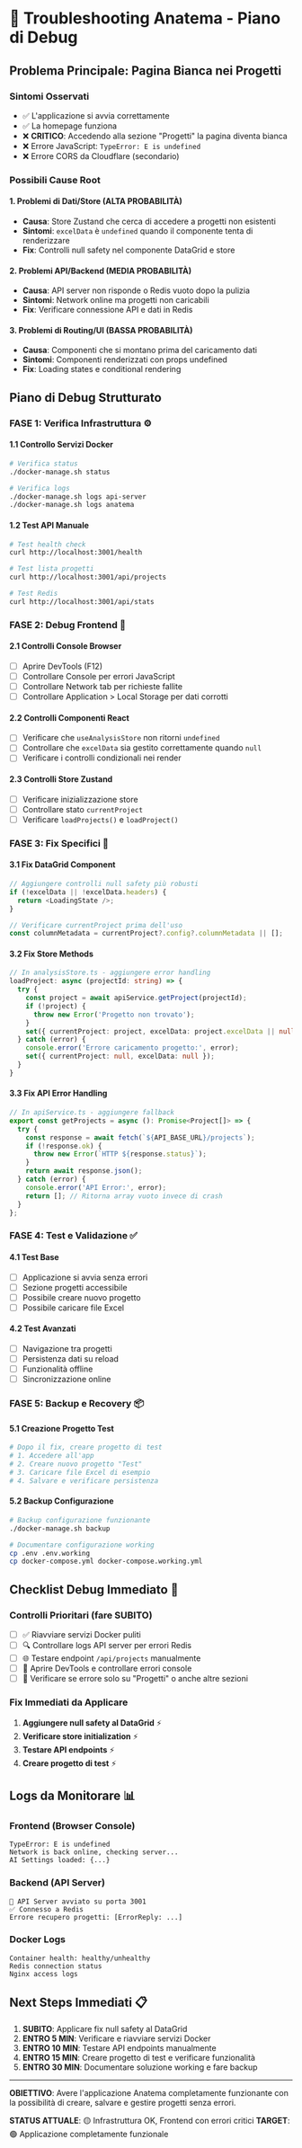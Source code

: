 # 🚨 Troubleshooting Anatema - Piano di Debug

## Problema Principale: Pagina Bianca nei Progetti

### Sintomi Osservati
- ✅ L'applicazione si avvia correttamente
- ✅ La homepage funziona
- ❌ **CRITICO**: Accedendo alla sezione "Progetti" la pagina diventa bianca
- ❌ Errore JavaScript: `TypeError: E is undefined`
- ❌ Errore CORS da Cloudflare (secondario)

### Possibili Cause Root

#### 1. **Problemi di Dati/Store** (ALTA PROBABILITÀ)
- **Causa**: Store Zustand che cerca di accedere a progetti non esistenti
- **Sintomi**: `excelData` è `undefined` quando il componente tenta di renderizzare
- **Fix**: Controlli null safety nel componente DataGrid e store

#### 2. **Problemi API/Backend** (MEDIA PROBABILITÀ)
- **Causa**: API server non risponde o Redis vuoto dopo la pulizia
- **Sintomi**: Network online ma progetti non caricabili
- **Fix**: Verificare connessione API e dati in Redis

#### 3. **Problemi di Routing/UI** (BASSA PROBABILITÀ)
- **Causa**: Componenti che si montano prima del caricamento dati
- **Sintomi**: Componenti renderizzati con props undefined
- **Fix**: Loading states e conditional rendering

## Piano di Debug Strutturato

### FASE 1: Verifica Infrastruttura ⚙️

#### 1.1 Controllo Servizi Docker
```bash
# Verifica status
./docker-manage.sh status

# Verifica logs
./docker-manage.sh logs api-server
./docker-manage.sh logs anatema
```

#### 1.2 Test API Manuale
```bash
# Test health check
curl http://localhost:3001/health

# Test lista progetti
curl http://localhost:3001/api/projects

# Test Redis
curl http://localhost:3001/api/stats
```

### FASE 2: Debug Frontend 🐛

#### 2.1 Controlli Console Browser
- [ ] Aprire DevTools (F12)
- [ ] Controllare Console per errori JavaScript
- [ ] Controllare Network tab per richieste fallite
- [ ] Controllare Application > Local Storage per dati corrotti

#### 2.2 Controlli Componenti React
- [ ] Verificare che `useAnalysisStore` non ritorni `undefined`
- [ ] Controllare che `excelData` sia gestito correttamente quando `null`
- [ ] Verificare i controlli condizionali nei render

#### 2.3 Controlli Store Zustand
- [ ] Verificare inizializzazione store
- [ ] Controllare stato `currentProject`
- [ ] Verificare `loadProjects()` e `loadProject()`

### FASE 3: Fix Specifici 🔧

#### 3.1 Fix DataGrid Component
```typescript
// Aggiungere controlli null safety più robusti
if (!excelData || !excelData.headers) {
  return <LoadingState />;
}

// Verificare currentProject prima dell'uso
const columnMetadata = currentProject?.config?.columnMetadata || [];
```

#### 3.2 Fix Store Methods
```typescript
// In analysisStore.ts - aggiungere error handling
loadProject: async (projectId: string) => {
  try {
    const project = await apiService.getProject(projectId);
    if (!project) {
      throw new Error('Progetto non trovato');
    }
    set({ currentProject: project, excelData: project.excelData || null });
  } catch (error) {
    console.error('Errore caricamento progetto:', error);
    set({ currentProject: null, excelData: null });
  }
}
```

#### 3.3 Fix API Error Handling
```typescript
// In apiService.ts - aggiungere fallback
export const getProjects = async (): Promise<Project[]> => {
  try {
    const response = await fetch(`${API_BASE_URL}/projects`);
    if (!response.ok) {
      throw new Error(`HTTP ${response.status}`);
    }
    return await response.json();
  } catch (error) {
    console.error('API Error:', error);
    return []; // Ritorna array vuoto invece di crash
  }
};
```

### FASE 4: Test e Validazione ✅

#### 4.1 Test Base
- [ ] Applicazione si avvia senza errori
- [ ] Sezione progetti accessibile
- [ ] Possibile creare nuovo progetto
- [ ] Possibile caricare file Excel

#### 4.2 Test Avanzati
- [ ] Navigazione tra progetti
- [ ] Persistenza dati su reload
- [ ] Funzionalità offline
- [ ] Sincronizzazione online

### FASE 5: Backup e Recovery 📦

#### 5.1 Creazione Progetto Test
```bash
# Dopo il fix, creare progetto di test
# 1. Accedere all'app
# 2. Creare nuovo progetto "Test"
# 3. Caricare file Excel di esempio
# 4. Salvare e verificare persistenza
```

#### 5.2 Backup Configurazione
```bash
# Backup configurazione funzionante
./docker-manage.sh backup

# Documentare configurazione working
cp .env .env.working
cp docker-compose.yml docker-compose.working.yml
```

## Checklist Debug Immediato 🚀

### Controlli Prioritari (fare SUBITO)
- [ ] ✅ Riavviare servizi Docker puliti
- [ ] 🔍 Controllare logs API server per errori Redis
- [ ] 🌐 Testare endpoint `/api/projects` manualmente
- [ ] 🐛 Aprire DevTools e controllare errori console
- [ ] 📱 Verificare se errore solo su "Progetti" o anche altre sezioni

### Fix Immediati da Applicare
1. **Aggiungere null safety al DataGrid** ⚡
2. **Verificare store initialization** ⚡  
3. **Testare API endpoints** ⚡
4. **Creare progetto di test** ⚡

## Logs da Monitorare 📊

### Frontend (Browser Console)
```
TypeError: E is undefined
Network is back online, checking server...
AI Settings loaded: {...}
```

### Backend (API Server)
```
🚀 API Server avviato su porta 3001
✅ Connesso a Redis
Errore recupero progetti: [ErrorReply: ...]
```

### Docker Logs
```
Container health: healthy/unhealthy
Redis connection status
Nginx access logs
```

## Next Steps Immediati 📋

1. **SUBITO**: Applicare fix null safety al DataGrid
2. **ENTRO 5 MIN**: Verificare e riavviare servizi Docker
3. **ENTRO 10 MIN**: Testare API endpoints manualmente
4. **ENTRO 15 MIN**: Creare progetto di test e verificare funzionalità
5. **ENTRO 30 MIN**: Documentare soluzione working e fare backup

---

**OBIETTIVO**: Avere l'applicazione Anatema completamente funzionante con la possibilità di creare, salvare e gestire progetti senza errori.

**STATUS ATTUALE**: 🟡 Infrastruttura OK, Frontend con errori critici
**TARGET**: 🟢 Applicazione completamente funzionale
